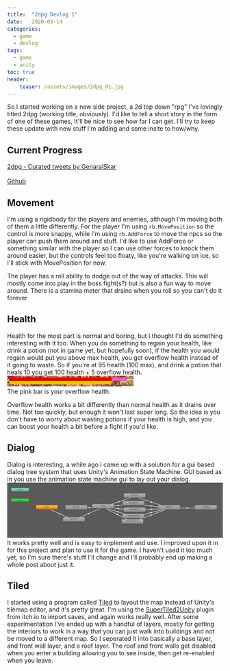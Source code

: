 ```yaml
---
title:  "2dpg Devlog 1"
date:   2020-03-14
categories:
  - game
  - devlog
tags:
  - game
  - unity
toc: true
header:
    teaser: /assets/images/2dpg_01.jpg
---
```


So I started working on a new side project, a 2d top down "rpg" I've lovingly titled 2dpg (working title, obviously). I'd like to tell a short story in the form of one of these games, It'll be nice to see how far I can get. I'll try to keep these update with new stuff I'm adding and some insite to how/why.

## Current Progress  
<a class="twitter-timeline" data-height="1500" href="https://twitter.com/GenaralSkar/timelines/1387095575456223232?ref_src=twsrc%5Etfw">2dpg - Curated tweets by GenaralSkar</a> <script async src="https://platform.twitter.com/widgets.js" charset="utf-8"></script>  
<br>[Github][repo]

## Movement
I'm using a rigidbody for the players and enemies, although I'm moving both of them a little differently. For the player I'm using `rb.MovePosition` so the control is more snappy, while I'm using `rb.AddForce` to move the npcs so the player can push them around and stuff. I'd like to use AddForce or something similar with the player so I can use other forces to knock them around easier, but the controls feel too floaty, like you're walking on ice, so I'll stick with MovePosition for now.

The player has a roll ability to dodge out of the way of attacks. This will mostly come into play in the boss fight(s?) but is also a fun way to move around. There is a stamina meter that drains when you roll so you can't do it forever

## Health
Health for the most part is normal and boring, but I thought I'd do something interesting with it too. When you do something to regain your health, like drink a potion (not in game yet, but hopefully soon), if the health you would regain would put you above max health, you get overflow health instead of it going to waste. So if you're at 95 health (100 max), and drink a potion that heals 10 you get 100 health + 5 overflow health.
<br>![overflow][overflow]
<br> The pink bar is your overflow health.

Overflow health works a bit differently than normal health as it drains over time. Not too quickly, but enough it won't last super long. So the idea is you don't have to worry about wasting potions if your health is high, and you can boost your health a bit before a fight if you'd like.

## Dialog
Dialog is interesting, a while ago I came up with a solution for a gui based dialog tree system that uses Unity's Animation State Machine. GUI based as in you use the animation state machine gui to lay out your dialog.
![alt text][dialog]
It works pretty well and is easy to implement and use. I improved upon it in for this project and plan to use it for the game. I haven't used it too much yet, so I'm sure there's stuff I'll change and I'll probably end up making a whole post about just it.

## Tiled
I started using a program called [Tiled](https://www.mapeditor.org/) to layout the map instead of Unity's tilemap editor, and it's pretty great. I'm using the [SuperTiled2Unity](https://seanba.itch.io/supertiled2unity) plugin from itch.io to import saves, and again works really well. After some experimentation I've ended up with a handful of layers, mostly for getting the interiors to work in a way that you can just walk into buildings and not be moved to a different map. So I seperated it into basically a base layer, and front wall layer, and a roof layer. The roof and front walls get disabled when you enter a building allowing you to see inside, then get re-enabled when you leave.

[progress]: https://twitter.com/GenaralSkar/status/1253097299200184321
[dialog]: /assets/images/2dpg/dialog.jpg
[overflow]: /assets/images/2dpg/overflowHealth.jpg
[repo]: https://github.com/genaralskar/Personal-Projects/tree/UnityStuff/Unity%20Projects/2dpg